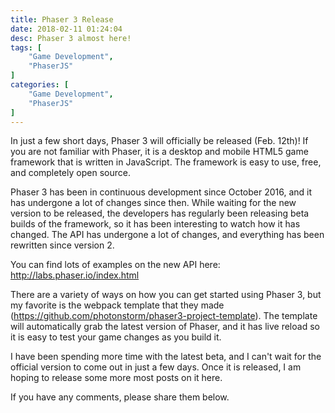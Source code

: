 ```yaml
---
title: Phaser 3 Release
date: 2018-02-11 01:24:04
desc: Phaser 3 almost here!
tags: [
    "Game Development",
    "PhaserJS"
]
categories: [
    "Game Development",
    "PhaserJS"
]
---
```


In just a few short days, Phaser 3 will officially be released (Feb. 12th)! If you are not familiar with Phaser, it is a desktop and mobile HTML5 game framework that is written in JavaScript. The framework is easy to use, free, and completely open source.

Phaser 3 has been in continuous development since October 2016, and it has undergone a lot of changes since then. While waiting for the new version to be released, the developers has regularly been releasing beta builds of the framework, so it has been interesting to watch how it has changed. The API has undergone a lot of changes, and everything has been rewritten since version 2.

You can find lots of examples on the new API here: http://labs.phaser.io/index.html

There are a variety of ways on how you can get started using Phaser 3, but my favorite is the webpack template that they made (https://github.com/photonstorm/phaser3-project-template). The template will automatically grab the latest version of Phaser, and it has live reload so it is easy to test your game changes as you build it.

I have been spending more time with the latest beta, and I can't wait for the official version to come out in just a few days. Once it is released, I am hoping to release some more most posts on it here.

If you have any comments, please share them below.
